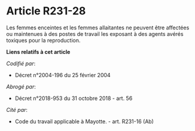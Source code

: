 # Article R231-28

Les femmes enceintes et les femmes allaitantes ne peuvent être affectées ou maintenues à des postes de travail les exposant à
des agents avérés toxiques pour la reproduction.

**Liens relatifs à cet article**

_Codifié par_:

  - Décret n°2004-196 du 25 février 2004

_Abrogé par_:

  - Décret n°2018-953 du 31 octobre 2018 - art. 56

_Cité par_:

  - Code du travail applicable à Mayotte. - art. R231-16 (Ab)
